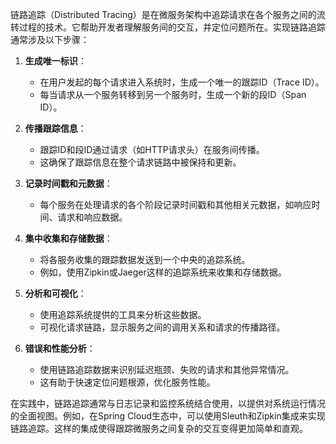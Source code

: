 链路追踪（Distributed Tracing）是在微服务架构中追踪请求在各个服务之间的流转过程的技术。它帮助开发者理解服务间的交互，并定位问题所在。实现链路追踪通常涉及以下步骤：

1. **生成唯一标识**：
    - 在用户发起的每个请求进入系统时，生成一个唯一的跟踪ID（Trace ID）。
    - 每当请求从一个服务转移到另一个服务时，生成一个新的段ID（Span ID）。
    
2. **传播跟踪信息**：
    - 跟踪ID和段ID通过请求（如HTTP请求头）在服务间传播。
    - 这确保了跟踪信息在整个请求链路中被保持和更新。
    
3. **记录时间戳和元数据**：
    - 每个服务在处理请求的各个阶段记录时间戳和其他相关元数据，如响应时间、请求和响应数据。

4. **集中收集和存储数据**：
    - 将各服务收集的跟踪数据发送到一个中央的追踪系统。
    - 例如，使用Zipkin或Jaeger这样的追踪系统来收集和存储数据。
    
5. **分析和可视化**：
    - 使用追踪系统提供的工具来分析这些数据。
    - 可视化请求链路，显示服务之间的调用关系和请求的传播路径。
    
6. **错误和性能分析**：
    - 使用链路追踪数据来识别延迟瓶颈、失败的请求和其他异常情况。
    - 这有助于快速定位问题根源，优化服务性能。
    
在实践中，链路追踪通常与日志记录和监控系统结合使用，以提供对系统运行情况的全面视图。例如，在Spring Cloud生态中，可以使用Sleuth和Zipkin集成来实现链路追踪。这样的集成使得跟踪微服务之间复杂的交互变得更加简单和直观。